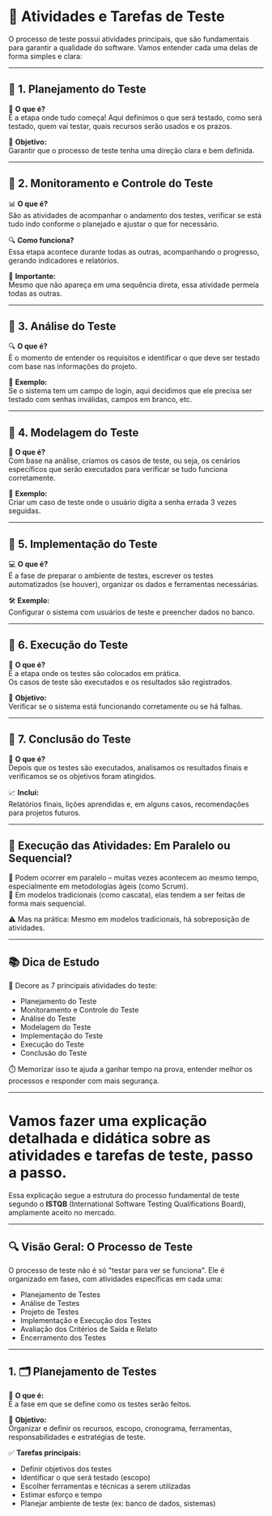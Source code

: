 # 🧪 Atividades e Tarefas de Teste

O processo de teste possui atividades principais, que são fundamentais para garantir a qualidade do software. Vamos entender cada uma delas de forma simples e clara:

---

## 🔹 1. Planejamento do Teste

📌 **O que é?**  
É a etapa onde tudo começa! Aqui definimos o que será testado, como será testado, quem vai testar, quais recursos serão usados e os prazos.

🧠 **Objetivo:**  
Garantir que o processo de teste tenha uma direção clara e bem definida.

---

## 🔹 2. Monitoramento e Controle do Teste

📊 **O que é?**  
São as atividades de acompanhar o andamento dos testes, verificar se está tudo indo conforme o planejado e ajustar o que for necessário.

🔍 **Como funciona?**  
Essa etapa acontece durante todas as outras, acompanhando o progresso, gerando indicadores e relatórios.

📣 **Importante:**  
Mesmo que não apareça em uma sequência direta, essa atividade permeia todas as outras.

---

## 🔹 3. Análise do Teste

🔍 **O que é?**  
É o momento de entender os requisitos e identificar o que deve ser testado com base nas informações do projeto.

📄 **Exemplo:**  
Se o sistema tem um campo de login, aqui decidimos que ele precisa ser testado com senhas inválidas, campos em branco, etc.

---

## 🔹 4. Modelagem do Teste

🧩 **O que é?**  
Com base na análise, criamos os casos de teste, ou seja, os cenários específicos que serão executados para verificar se tudo funciona corretamente.

📝 **Exemplo:**  
Criar um caso de teste onde o usuário digita a senha errada 3 vezes seguidas.

---

## 🔹 5. Implementação do Teste

💻 **O que é?**  
É a fase de preparar o ambiente de testes, escrever os testes automatizados (se houver), organizar os dados e ferramentas necessárias.

🛠️ **Exemplo:**  
Configurar o sistema com usuários de teste e preencher dados no banco.

---

## 🔹 6. Execução do Teste

🚀 **O que é?**  
É a etapa onde os testes são colocados em prática.  
Os casos de teste são executados e os resultados são registrados.

🧪 **Objetivo:**  
Verificar se o sistema está funcionando corretamente ou se há falhas.

---

## 🔹 7. Conclusão do Teste

📘 **O que é?**  
Depois que os testes são executados, analisamos os resultados finais e verificamos se os objetivos foram atingidos.

📈 **Inclui:**  
Relatórios finais, lições aprendidas e, em alguns casos, recomendações para projetos futuros.

---

## 🔄 Execução das Atividades: Em Paralelo ou Sequencial?

🔀 Podem ocorrer em paralelo – muitas vezes acontecem ao mesmo tempo, especialmente em metodologias ágeis (como Scrum).  
🧱 Em modelos tradicionais (como cascata), elas tendem a ser feitas de forma mais sequencial.

⚠️ Mas na prática: Mesmo em modelos tradicionais, há sobreposição de atividades.

---

## 📚 Dica de Estudo

🎯 Decore as 7 principais atividades do teste:

- Planejamento do Teste  
- Monitoramento e Controle do Teste  
- Análise do Teste  
- Modelagem do Teste  
- Implementação do Teste  
- Execução do Teste  
- Conclusão do Teste  

⏱️ Memorizar isso te ajuda a ganhar tempo na prova, entender melhor os processos e responder com mais segurança.

---

# Vamos fazer uma explicação detalhada e didática sobre as atividades e tarefas de teste, passo a passo.

Essa explicação segue a estrutura do processo fundamental de teste segundo o **ISTQB** (International Software Testing Qualifications Board), amplamente aceito no mercado.

---

## 🔍 Visão Geral: O Processo de Teste

O processo de teste não é só "testar para ver se funciona". Ele é organizado em fases, com atividades específicas em cada uma:

- Planejamento de Testes  
- Análise de Testes  
- Projeto de Testes  
- Implementação e Execução dos Testes  
- Avaliação dos Critérios de Saída e Relato  
- Encerramento dos Testes  

---

## 1. 🗂️ Planejamento de Testes

📌 **O que é:**  
É a fase em que se define como os testes serão feitos.

🎯 **Objetivo:**  
Organizar e definir os recursos, escopo, cronograma, ferramentas, responsabilidades e estratégias de teste.

✅ **Tarefas principais:**  
- Definir objetivos dos testes  
- Identificar o que será testado (escopo)  
- Escolher ferramentas e técnicas a serem utilizadas  
- Estimar esforço e tempo  
- Planejar ambiente de teste (ex: banco de dados, sistemas)  
